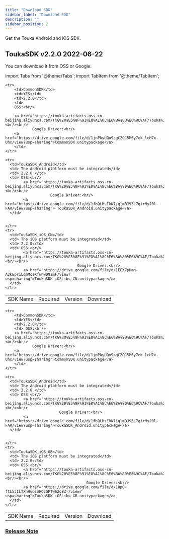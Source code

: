 ```yaml
---
title: "Download SDK"
sidebar_label: "Download SDK"
description: ""
sidebar_position: 2
---
```


Get the Touka Android and iOS SDK. 

## ToukaSDK v2.2.0               2022-06-22

 You can download it from OSS or Google.


import Tabs from '@theme/Tabs';
import TabItem from '@theme/TabItem';

<Tabs>
<TabItem value="CN SDK" label="CN SDK" default>

  <table>
    <tr>
        <td>SDK Name </td>
        <td> Required </td>
        <td> Version </td>
        <td> Download </td>
    </tr>
      
      
    <tr>
        <td>CommonSDK</td>
        <td>YES</td>
        <td>2.2.0</td>
        <td> 
        OSS:<br/>
        
        <a href="https://touka-artifacts.oss-cn-beijing.aliyuncs.com/TKG%20%E5%8F%91%E8%A1%8C%E6%8A%80%E6%9C%AF/Touka%20SDK/Unity%E6%B8%B8%E6%88%8F/TKGSDK/CommonSDK.unitypackage">CommonSDK.unitypackage</a><br/><br/>
                Google Driver:<br/>
        <a href="https://drive.google.com/file/d/1jnPkyUQn9zgCZOJ5M6y7ek_lcH7x-Uhx/view?usp=sharing">CommonSDK.unitypackage</a>
        </td>
    </tr>
    
    <tr>
      <td>ToukaSDK_Android</td>
      <td> The Android platform must be integrated</td>
      <td> 2.2.0 </td>
      <td> OSS:<br/>
            <a href="https://touka-artifacts.oss-cn-beijing.aliyuncs.com/TKG%20%E5%8F%91%E8%A1%8C%E6%8A%80%E6%9C%AF/Touka%20SDK/Unity%E6%B8%B8%E6%88%8F/TKGSDK/GB/ToukaSDK_Android.unitypackage">ToukaSDK_Android.unitypackage</a><br/><br/>
                        Google Driver:<br/>
            <a href="https://drive.google.com/file/d/1fbQLMsIkK7jqlmBJ95L7qirMyJ0l-FAR/view?usp=sharing"> ToukaSDK_Android.unitypackage</a>
      </td>
                  
      
    </tr>
    <tr>
      <td>ToukaSDK_iOS_CN</td>
      <td> The iOS platform must be integrated</td>
      <td> 2.2.0</td>
      <td> OSS:<br/>
            <a href="https://touka-artifacts.oss-cn-beijing.aliyuncs.com/TKG%20%E5%8F%91%E8%A1%8C%E6%8A%80%E6%9C%AF/Touka%20SDK/Unity%E6%B8%B8%E6%88%8F/TKGSDK/CN/Touka_iOSLibs_CN.unitypackage">ToukaSDK_iOSLibs_CN.unitypackage</a><br/><br/>
                                    Google Driver:<br/>
            <a href="https://drive.google.com/file/d/1EEX7pHmq-A3kEpriLqmMoeXfwnwO9ZmF/view?usp=sharing">ToukaSDK_iOSLibs_CN.unitypackage</a>
      </td>
    </tr>
    
  </table>

  

  

  </TabItem>
  <TabItem value="Global SDK" label="Global SDK">

  <table>
            <tr>
        <td>SDK Name </td>
        <td> Required </td>
        <td> Version </td>
        <td> Download </td>
    </tr>
      
      
    <tr>
        <td>CommonSDK</td>
        <td>YES</td>
        <td>2.2.0</td>
        <td> OSS:<br/>
        <a href="https://touka-artifacts.oss-cn-beijing.aliyuncs.com/TKG%20%E5%8F%91%E8%A1%8C%E6%8A%80%E6%9C%AF/Touka%20SDK/Unity%E6%B8%B8%E6%88%8F/TKGSDK/CommonSDK.unitypackage">CommonSDK.unitypackage</a><br/><br/>
                Google Driver:<br/>
        <a href="https://drive.google.com/file/d/1jnPkyUQn9zgCZOJ5M6y7ek_lcH7x-Uhx/view?usp=sharing">CommonSDK.unitypackage</a>
        </td>
    </tr>
    
    <tr>
      <td>ToukaSDK_Android</td>
      <td> The Android platform must be integrated</td>
      <td> 2.2.0 </td>
      <td> OSS:<br/>
            <a href="https://touka-artifacts.oss-cn-beijing.aliyuncs.com/TKG%20%E5%8F%91%E8%A1%8C%E6%8A%80%E6%9C%AF/Touka%20SDK/Unity%E6%B8%B8%E6%88%8F/TKGSDK/GB/ToukaSDK_Android.unitypackage">ToukaSDK_Android.unitypackage</a><br/><br/>
                            Google Driver:<br/>
            <a href="https://drive.google.com/file/d/1fbQLMsIkK7jqlmBJ95L7qirMyJ0l-FAR/view?usp=sharing">ToukaSDK_Android.unitypackage</a>
      </td>
                  
      
    </tr>
    <tr>
      <td>ToukaSDK_iOS_GB</td>
      <td> The iOS platform must be integrated</td>
      <td> 2.2.0</td>
      <td> OSS:<br/>
            <a href="https://touka-artifacts.oss-cn-beijing.aliyuncs.com/TKG%20%E5%8F%91%E8%A1%8C%E6%8A%80%E6%9C%AF/Touka%20SDK/Unity%E6%B8%B8%E6%88%8F/TKGSDK/GB/Touka_iOSLibs_GB.unitypackage">ToukaSDK_iOSLibs_GB.unitypackage</a><br/><br/>
                                        Google Driver:<br/>
            <a href="https://drive.google.com/file/d/18pQ-ftL5JILTXnHuDinHOcGPTw62d8Z-/view?usp=sharing">ToukaSDK_iOSLibs_GB.unitypackage</a>
      </td>
    </tr>
  </table>

 

  </TabItem>
</Tabs>

### [Release Note](/versions)
